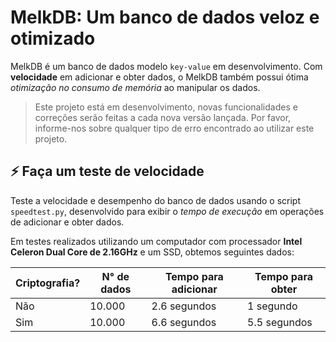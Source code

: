# **MelkDB**: Um banco de dados veloz e otimizado

MelkDB é um banco de dados modelo `key-value` em desenvolvimento. Com **velocidade** em adicionar e obter dados, o MelkDB também possui ótima *otimização no consumo de memória* ao manipular os dados.

> Este projeto está em desenvolvimento, novas funcionalidades e correções serão feitas a cada nova versão lançada. Por favor, informe-nos sobre qualquer tipo de erro encontrado ao utilizar este projeto.

## ⚡ Faça um teste de velocidade

Teste a velocidade e desempenho do banco de dados usando o script `speedtest.py`, desenvolvido para exibir o *tempo de execução* em operações de adicionar e obter dados.

Em testes realizados utilizando um computador com processador **Intel Celeron Dual Core de 2.16GHz** e um SSD, obtemos seguintes dados:

| Criptografia?| N° de dados   | Tempo para adicionar | Tempo para obter |
| ------------ | ------------- | -------------------- | ---------------- |
| Não          | 10.000        | 2.6 segundos         | 1 segundo        |
| Sim          | 10.000        | 6.6 segundos         | 5.5 segundos     |